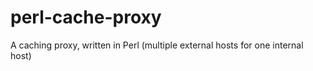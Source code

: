 perl-cache-proxy
================

A caching proxy, written in Perl (multiple external hosts for one internal host)
